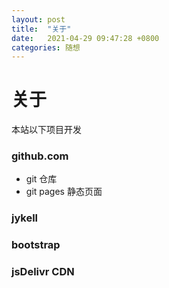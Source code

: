 ```yaml
---
layout: post
title:  "关于"
date:   2021-04-29 09:47:28 +0800
categories: 随想
---
```

# 关于

本站以下项目开发

### github.com

* git 仓库
* git pages 静态页面

### jykell
### bootstrap
### jsDelivr CDN
